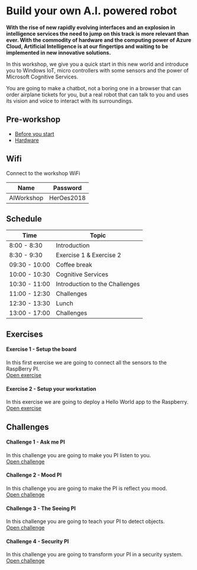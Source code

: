 # Build your own A.I. powered robot
**With the rise of new rapidly evolving interfaces and an explosion in intelligence services the need to jump on this track is more relevant than ever. With the commodity of hardware and the computing power of Azure Cloud, Artificial Intelligence is at our fingertips and waiting to be implemented in new innovative solutions.**

In this workshop, we give you a quick start in this new world and introduce you to Windows IoT, micro controllers with some sensors and the power of Microsoft Cognitive Services. 

You are going to make a chatbot, not a boring one in a browser that can order airplane tickets for you, but a real robot that can talk to you and uses its vision and voice to interact with its surroundings.

## Pre-workshop
* [Before you start](Before%20the%20workshop.md)
* [Hardware](Hardware.md)

## Wifi
Connect to the workshop WiFi 

| Name | Password |
| --- | --- |
| AIWorkshop | HerOes2018

## Schedule
| Time | Topic |
| --- | --- |
| 8:00 - 8:30 | Introduction
| 8:30 - 9:30 | Exercise 1 & Exercise 2
| 09:30 - 10:00 | Coffee break
| 10:00 - 10:30 | Cognitive Services
| 10:30 - 11:00 | Introduction to the Challenges
| 11:00 - 12:30 | Challenges
| 12:30 - 13:30 | Lunch
| 13:00 - 17:00 | Challenges

## Exercises

#### Exercise 1 - Setup the board
In this first exercise we are going to connect all the sensors to the RaspBerry PI.   
[Open exercise](Exercise%201/readme.md)

#### Exercise 2 - Setup your workstation
In this exercise we are going to deploy a Hello World app to the Raspberry.   
[Open exercise](Exercise%202/readme.md)

## Challenges

#### Challenge 1 - Ask me PI
In this challenge you are going to make you PI listen to you.     
[Open challenge](Challenge%201/readme.md)

#### Challenge 2 - Mood PI
In this challenge you are going to make the PI is reflect you mood.    
[Open challenge](Challenge%202/readme.md)

#### Challenge 3 - The Seeing PI
In this challenge you are going to teach your PI to detect objects.    
[Open challenge](Challenge%203/readme.md)

#### Challenge 4 - Security PI
In this challenge you are going to transform your PI in a security system.    
[Open challenge](Challenge%204/readme.md)
